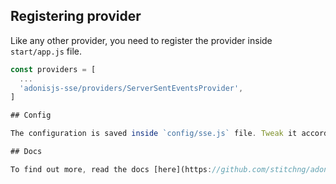 ## Registering provider

Like any other provider, you need to register the provider inside `start/app.js` file.

```js
const providers = [
  ...
  'adonisjs-sse/providers/ServerSentEventsProvider',
]

## Config

The configuration is saved inside `config/sse.js` file. Tweak it accordingly.

## Docs

To find out more, read the docs [here](https://github.com/stitchng/adonis-sse).
